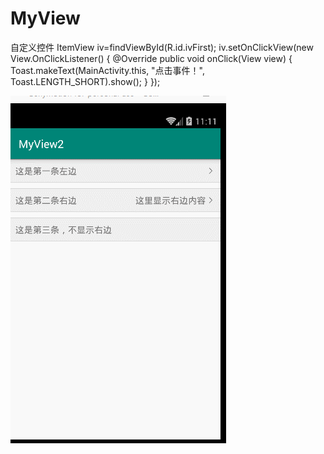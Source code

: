 # MyView
自定义控件
ItemView iv=findViewById(R.id.ivFirst);
iv.setOnClickView(new View.OnClickListener() {
    @Override
    public void onClick(View view) {
        Toast.makeText(MainActivity.this, "点击事件！", Toast.LENGTH_SHORT).show();
    }
});

![Image text](https://github.com/xcocean/MyView/blob/master/picture/gif.gif?raw=true)
